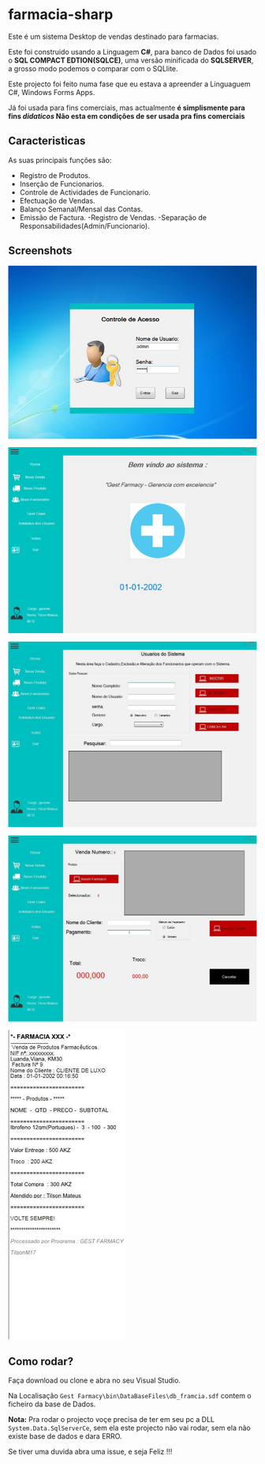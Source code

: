 # farmacia-sharp


Este é um sistema Desktop de vendas destinado para farmacias.

Este foi construido usando a Linguagem **C#**, para banco de Dados foi usado o **SQL COMPACT EDTION(SQLCE)**, uma versão minificada do **SQLSERVER**, a grosso modo podemos o comparar com o SQLlite. 

Este projecto foi feito numa fase que eu estava a apreender a Linguaguem C#, Windows Forms Apps.

Já foi usada para fins comerciais, mas actualmente **é simplismente para fins ***didaticos*** Não esta em condições de ser usada pra fins comerciais** 

## Caracteristicas


As suas principais funções são:

 - Registro de Produtos.
 - Inserção de Funcionarios.
 - Controle de Actividades de Funcionario.
 - Efectuação de Vendas.
 - Balanço Semanal/Mensal das Contas.
 - Emissão de Factura.
 -Registro de Vendas.
 -Separação de Responsabilidades(Admin/Funcionario).


## Screenshots

![Tela de Login](./assets/f_login.jpg)

![Tela Inicial do Sistema](./assets/1.png)

![Tela Cadastro de Novos Usuarios](./assets/f_cad.jpg)

![Efectuar Vendas](./assets/f_venda.jpg)

![Emissão de Factura](./assets/f_factura.jpg)



## Como rodar?

Faça download ou clone e abra no seu Visual Studio.

Na Localisação `Gest Farmacy\bin\DataBaseFiles\db_framcia.sdf` contem o ficheiro da base de Dados.

**Nota:** Pra rodar o projecto voçe precisa de ter em seu pc a DLL `System.Data.SqlServerCe`, sem ela este projecto não vai rodar, sem ela não existe base de dados e dara ERRO.

Se tiver uma duvida abra uma issue, e seja Feliz !!!